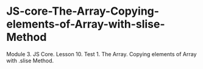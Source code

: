 # JS-core-The-Array-Copying-elements-of-Array-with-slise-Method
Module 3. JS Core. Lesson 10. Test 1. The Array. Copying elements of Array with .slise Method.
